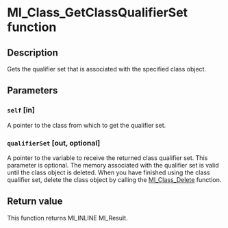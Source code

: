 # MI_Class_GetClassQualifierSet function

## Description

Gets the qualifier set that is associated with the specified class object.

## Parameters

### `self` [in]

A pointer to the class from which to get the qualifier set.

### `qualifierSet` [out, optional]

A pointer to the variable to receive the returned class qualifier set. This parameter is optional. The memory associated with the qualifier set is valid until the class object is deleted. When you have finished using the class qualifier set, delete the class object by calling the [MI_Class_Delete](https://learn.microsoft.com/previous-versions/windows/desktop/api/mi/nf-mi-mi_class_delete) function.

## Return value

This function returns MI_INLINE MI_Result.